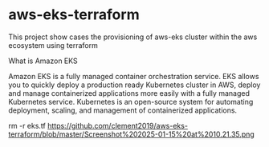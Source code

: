 # aws-eks-terraform
This project show cases the provisioning of aws-eks cluster within the aws ecosystem using terraform

What is Amazon EKS

Amazon EKS is a fully managed container orchestration service. EKS allows you to quickly deploy a production ready Kubernetes cluster in AWS, deploy and manage containerized applications more easily with a fully managed Kubernetes service. Kubernetes is an open-source system for automating deployment, scaling, and management of containerized applications.

rm -r eks.tf
https://github.com/clement2019/aws-eks-terraform/blob/master/Screenshot%202025-01-15%20at%2010.21.35.png
